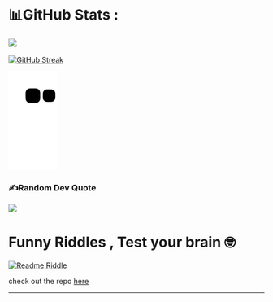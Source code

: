 # 📊GitHub Stats :

<!-- [![wakatime](https://wakatime.com/badge/user/a79ba7a1-7d7d-41f2-8e8e-1bc38d5774c9.svg)](https://wakatime.com/@a79ba7a1-7d7d-41f2-8e8e-1bc38d5774c9) -->

![](https://github-readme-stats.vercel.app/api?username=ZhEgor&theme=dracula&show_icons=true&hide_border=true&count_private=true&include_all_commits=true)

[![GitHub Streak](https://github-readme-streak-stats.herokuapp.com/?user=ZhEgor&theme=dracula&hide_border=true)](https://github.com/ZhEgor?tab=repositories)

[![Code's github activity graph](https://github.com/CodeWhiteWeb/CodeWhiteWeb/raw/output/github-contribution-grid-snake.svg)](https://skyline.github.com/ZhEgor)

### ✍️Random Dev Quote

![](https://quotes-github-readme.vercel.app/api?type=horizontal&theme=dracula)

# Funny Riddles , Test your brain 🤓

[![Readme Riddle](https://github-readme-riddle.vercel.app/api?type=horizontal&theme=dracula)](https://github.com/CodeWhiteWeb/github-readme-riddle)

check out the repo [here](https://github.com/CodeWhiteWeb/github-readme-riddle)

---
